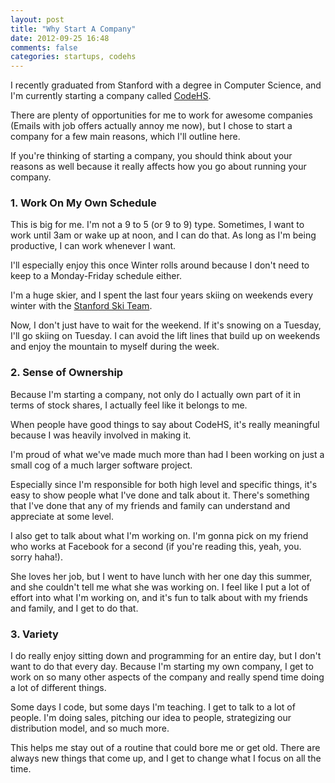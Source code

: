 ```yaml
---
layout: post
title: "Why Start A Company"
date: 2012-09-25 16:48
comments: false
categories: startups, codehs
---
```



I recently graduated from Stanford with a degree in Computer Science, and I'm 
currently starting a company called [CodeHS](http://codehs.com). 

There are plenty of opportunities for me to work for awesome companies 
(Emails with job offers actually annoy me now), but I chose to start 
a company for a few main reasons, which I'll outline here. 

If you're thinking of 
starting a company, you should think about your reasons as well because it 
really affects how you go about running your company.

### 1. Work On My Own Schedule
This is big for me. I'm not a 9 to 5 (or 9 to 9) type. Sometimes, I want 
to work until 3am or wake up at noon, and I can do that. As long as I'm 
being productive, I can work whenever I want.

I'll especially enjoy this once Winter rolls around because I don't 
need to keep to a Monday-Friday schedule either.

I'm a huge skier, and I spent the last four years skiing on weekends every 
winter with the [Stanford Ski Team](http://skiing.stanford.edu).

Now, I don't just have to wait for the weekend. If it's snowing on a Tuesday, 
I'll go skiing on Tuesday. I can avoid the lift lines that build up on 
weekends and enjoy the mountain to myself during the week.

### 2. Sense of Ownership
Because I'm starting a company, not only do I actually own part of it in 
terms of stock shares, I actually feel like it belongs to me.

When people have good things to say about CodeHS, it's really meaningful 
because I was heavily involved in making it.

I'm proud of what we've made much more than had I been working on just a 
small cog of a much larger software project.

Especially since I'm responsible for both high level and specific things, 
it's easy to show people what I've done and talk about it. There's something 
that I've done that any of my friends and family can understand and 
appreciate at some level.

I also get to talk about what I'm working on. I'm gonna pick on my friend 
who works at Facebook for a second 
(if you're reading this, yeah, you. sorry haha!). 

She loves her job, but I went to have lunch with her one day this summer, 
and she couldn't tell me what she was working on. I feel like I put a lot 
of effort into what I'm working on, and it's fun to talk about with my 
friends and family, and I get to do that.


### 3. Variety
I do really enjoy sitting down and programming for an entire day, but I don't 
want to do that every day. Because I'm starting my own company, I get to 
work on so many other aspects of the company and really spend time doing a 
lot of different things.

Some days I code, but some days I'm teaching. I get to talk to a lot of 
people. I'm doing sales, pitching our idea to people, strategizing our 
distribution model, and so much more.

This helps me stay out of a routine that could bore me or get old. There are 
always new things that come up, and I get to change what I focus on all the 
time.
